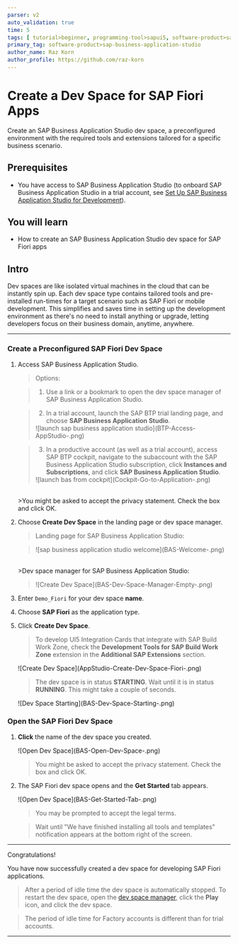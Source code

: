 ```yaml
---
parser: v2
auto_validation: true
time: 5
tags: [ tutorial>beginner, programming-tool>sapui5, software-product>sap-fiori, software-product>sap-business-technology-platform, software-product>sap-btp--cloud-foundry-environment]
primary_tag: software-product>sap-business-application-studio
author_name: Raz Korn
author_profile: https://github.com/raz-korn
---
```


# Create a Dev Space for SAP Fiori Apps
<!-- description --> Create an SAP Business Application Studio dev space, a preconfigured environment with the required tools and extensions tailored for a specific business scenario.

## Prerequisites
  - You have access to SAP Business Application Studio (to onboard SAP Business Application Studio in a trial account, see [Set Up SAP Business Application Studio for Development](appstudio-onboarding)).


## You will learn
  - How to create an SAP Business Application Studio dev space for SAP Fiori apps

## Intro
Dev spaces are like isolated virtual machines in the cloud that can be instantly spin up. Each dev space type contains tailored tools and pre-installed run-times for a target scenario such as SAP Fiori or mobile development. This simplifies and saves time in setting up the development environment as there's no need to install anything or upgrade, letting developers focus on their business domain, anytime, anywhere.

---

### Create a Preconfigured SAP Fiori Dev Space


1. Access SAP Business Application Studio.

    >Options:

    >1. Use a link or a bookmark to open the dev space manager of SAP Business Application Studio.

    >2. In a trial account, launch the SAP BTP trial landing page, and choose **SAP Business Application Studio**.
    ><!-- border -->![launch sap business application studio](BTP-Access-AppStudio-.png)

    >3. In a productive account (as well as a trial account), access SAP BTP cockpit, navigate to the subaccount with the SAP Business Application Studio subscription, click **Instances and Subscriptions**, and click **SAP Business Application Studio**.
    ><!-- border -->![launch bas from cockpit](Cockpit-Go-to-Application-.png)

    <br>
    >You might be asked to accept the privacy statement. Check the box and click OK.


2. Choose **Create Dev Space** in the landing page or dev space manager.

    >Landing page for SAP Business Application Studio:

    ><!-- border -->![sap business application studio welcome](BAS-Welcome-.png)

    <br>
    >Dev space manager for SAP Business Application Studio:

    ><!-- border -->![Create Dev Space](BAS-Dev-Space-Manager-Empty-.png)

3. Enter `Demo_Fiori` for your dev space **name**.

4. Choose **SAP Fiori** as the application type.

5. Click **Create Dev Space**.

    >To develop UI5 Integration Cards that integrate with SAP Build Work Zone, check the **Development Tools for SAP Build Work Zone** extension in the **Additional SAP Extensions** section.

    <!-- border -->![Create Dev Space](AppStudio-Create-Dev-Space-Fiori-.png)

    >The dev space is in status **STARTING**. Wait until it is in status **RUNNING**. This might take a couple of seconds.

    <!-- border -->![Dev Space Starting](BAS-Dev-Space-Starting-.png)



### Open the SAP Fiori Dev Space


1. **Click** the name of the dev space you created.

    <!-- border -->![Open Dev Space](BAS-Open-Dev-Space-.png)

    >You might be asked to accept the privacy statement. Check the box and click OK.


2. The SAP Fiori dev space opens and the **Get Started** tab appears.

    <!-- border -->![Open Dev Space](BAS-Get-Started-Tab-.png)

    >You may be prompted to accept the legal terms.

    >Wait until "We have finished installing all tools and templates" notification appears at the bottom right of the screen.



---

Congratulations! 

You have now successfully created a dev space for developing SAP Fiori applications.

>After a period of idle time the dev space is automatically stopped. To restart the dev space, open the [dev space manager](https://triallink.eu10.trial.applicationstudio.cloud.sap/), click the **Play** icon, and click the dev space.

>The period of idle time for Factory accounts is different than for trial accounts.

---

